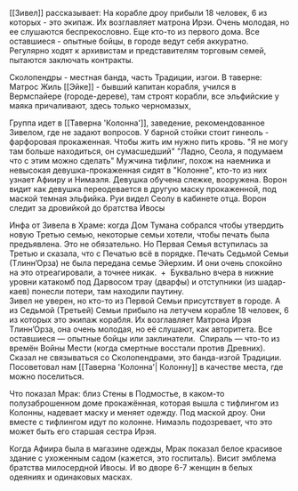 [[Зивел]] рассказывает: На корабле дроу прибыли 18 человек, 6 из которых - это экипаж. Их возглавляет матрона Ирэи. Очень молодая, но ее слушаются беспрекословно. Еще кто-то из первого дома. Все оставшиеся - опытные бойцы, в городе ведут себя аккуратно.  Регулярно ходят к архивистам и представителям торговым семей, пытаются заключать контракты.

Сколопендры - местная банда, часть Традиции, изгои. 
В таверне:
Матрос Жиль 
[[Эйке]] - бывший капитан корабля, учился в Вермспайере (городе-дереве), там строят корабли,  все эльфийские у маяка причаливают, здесь только черномазых,

Группа идет в [[Таверна 'Колонна']], заведение, рекомендованное Зивелом, где не задают вопросов.
У барной стойки стоит гинеоль - фарфоровая прокаженная. Чтобы жить им нужно пить кровь.
"Я не могу там больше находиться, он сумасшедший"
"Ладно, Сеола, я подумаем что с этим можно сделать"
Мужчина тифлинг, похож на наемника и невысокая девушка-прокаженная сидят в "Колонне", кто-то из них узнает Афииру и Нимаэля. Девушка обучена слежке, вооружена.
Ворон видит как девушка переодевается в другую маску прокаженной, под маской темная эльфийка.
Руи видел Сеолу в кабинете отца. 
Ворон следит за дровийкой до братства Ивосы

Инфа от Зивела в Храме: когда Дом Тумана собрался чтобы утвердить новую Третью семью, некоторые семьи хотели, чтобы печать была предъявлена. Это не обязательно. Но Первая Семья вступилась за Третью и сказала, что с Печатью всё в порядке. Печать Седьмой Семьи (Тлинн’Орза) не была передана семье Эйерхим. И они очень спокойно на это отреагировали, а точнее никак.  +  Буквально вчера в нижние уровни катакомб под Дарвосом трау (дварфы) и отступники (из шадар-каев) понесли потери, там находили паутину.  
Зивел не уверен, но кто-то из Первой Семьи присутствует в городе. А из Седьмой (Третьей) Семьи прибыло на летучем корабле 18 человек, 6 из которых это экипаж корабля. Их возглавляет Матрона Ирэя Тлинн’Орза, она очень молодая, но её слушают, как авторитета. Все оставшиеся — опытные бойцы или заклинатели. 
Спираль — что-то из времён Войны Мести (когда смертные восстали против Древних). 
Сказал не связываться со Сколопендрами, это банда-изгой Традиции. 
Посоветовал нам [[Таверна 'Колонна'| Колонну]] в качестве места, где можно поселиться.

Что показал Мрак: близ Стены в Подмостье, в каком-то полузаброшенном доме прокажённая, которая вышла с тифлингом из Колонны, надевает маску и меняет одежду. Под маской дроу. Они вместе с тифлингом идут по колонне. Нимаэль подозревает, что это может быть его старшая сестра Ирэя. 

Когда Афиира была в магазине одежды, Мрак показал белое красивое здание с ухоженным садом (кажется, это госпиталь). Висит эмблема братства милосердной Ивосы. И во дворе 6-7 женщин в белых одеяниях и одинаковых масках.
